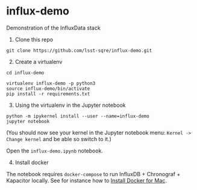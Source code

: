 # influx-demo
Demonstration of the InfluxData stack

1. Clone this repo

```
git clone https://github.com/lsst-sqre/influx-demo.git
```

2. Create a virtualenv

```
cd influx-demo

virtualenv influx-demo -p python3
source influx-demo/bin/activate
pip install -r requirements.txt
```

3. Using the virtualenv in the Jupyter notebook

```
python -m ipykernel install --user --name=influx-demo
jupyter notebook
```

(You should now see your kernel in the Jupyter notebook menu: `Kernel -> Change kernel` and be able so switch to it.)

Open the `influx-demo.ipynb` notebook.

4. Install docker

The notebook requires `docker-compose` to run InfluxDB + Chronograf + Kapacitor locally.
See for instance how to [Install Docker for Mac](https://docs.docker.com/docker-for-mac/install/).
